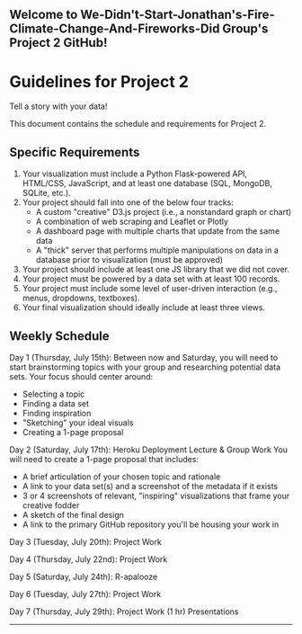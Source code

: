 ## Welcome to We-Didn't-Start-Jonathan's-Fire-Climate-Change-And-Fireworks-Did Group's Project 2 GitHub!

# Guidelines for Project 2

Tell a story with your data!

This document contains the schedule and requirements for Project 2.

## Specific Requirements

1. Your visualization must include a Python Flask-powered API, HTML/CSS, JavaScript, and at least one database (SQL, MongoDB, SQLite, etc.).
2. Your project should fall into one of the below four tracks:
    - A custom "creative" D3.js project (i.e., a nonstandard graph or chart)
    - A combination of web scraping and Leaflet or Plotly
    - A dashboard page with multiple charts that update from the same data
    - A "thick" server that performs multiple manipulations on data in a database prior to visualization (must be approved)
3. Your project should include at least one JS library that we did not cover.
4. Your project must be powered by a data set with at least 100 records.
5. Your project must include some level of user-driven interaction (e.g., menus, dropdowns, textboxes).
6. Your final visualization should ideally include at least three views.

## Weekly Schedule

Day 1 (Thursday, July 15th):
Between now and Saturday, you will need to start brainstorming topics with your group and researching potential data sets. Your focus should center around:
  - Selecting a topic
  - Finding a data set
  - Finding inspiration
  - "Sketching" your ideal visuals
  - Creating a 1-page proposal

Day 2 (Saturday, July 17th): Heroku Deployment Lecture & Group Work
You will need to create a 1-page proposal that includes:
  - A brief articulation of your chosen topic and rationale
  - A link to your data set(s) and a screenshot of the metadata if it exists
  - 3 or 4 screenshots of relevant, "inspiring" visualizations that frame your creative fodder
  - A sketch of the final design
  - A link to the primary GitHub repository you'll be housing your work in

Day 3 (Tuesday, July 20th):
Project Work

Day 4 (Thursday, July 22nd):
Project Work

Day 5 (Saturday, July 24th):
R-apalooze

Day 6 (Tuesday, July 27th):
Project Work

Day 7 (Thursday, July 29th):
Project Work (1 hr)
Presentations

- - -

